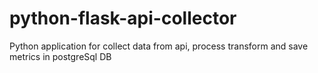 # python-flask-api-collector
Python application for collect data from api, process transform and save metrics in postgreSql DB
